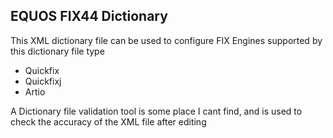 ## EQUOS FIX44 Dictionary

This XML dictionary file can be used to configure FIX Engines supported by this dictionary file type
* Quickfix
* Quickfixj
* Artio

A Dictionary file validation tool is some place I cant find, and is used to check the accuracy of the XML file after editing
